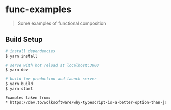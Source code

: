 # func-examples

> Some examples of functional composition

## Build Setup

``` bash
# install dependencies
$ yarn install

# serve with hot reload at localhost:3000
$ yarn dev

# build for production and launch server
$ yarn build
$ yarn start

Examples taken from: 
* https://dev.to/wolksoftware/why-typescript-is-a-better-option-than-javascript-when-it-comes-to-functional-programming-3mp0